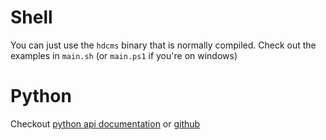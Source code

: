 # Shell

You can just use the `hdcms` binary that is normally compiled.
Check out the examples in `main.sh` (or `main.ps1` if you're on
windows)

# Python

Checkout [python api documentation](https://pypi.org/project/hdcms-helper/) or [github](https://github.com/jasoneveleth/hdcms-helper)

